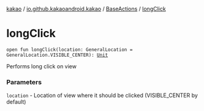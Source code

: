 [kakao](../../index.md) / [io.github.kakaoandroid.kakao](../index.md) / [BaseActions](index.md) / [longClick](./long-click.md)

# longClick

`open fun longClick(location: GeneralLocation = GeneralLocation.VISIBLE_CENTER): `[`Unit`](https://kotlinlang.org/api/latest/jvm/stdlib/kotlin/-unit/index.html)

Performs long click on view

### Parameters

`location` - Location of view where it should be clicked (VISIBLE_CENTER by default)